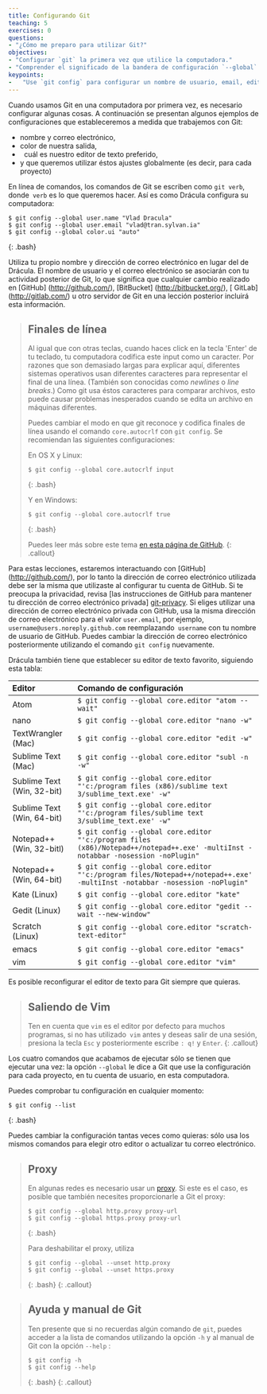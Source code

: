 ```yaml
---
title: Configurando Git
teaching: 5
exercises: 0
questions:
- "¿Cómo me preparo para utilizar Git?"
objectives:
- "Configurar `git` la primera vez que utilice la computadora."
- "Comprender el significado de la bandera de configuración `--global`."
keypoints:
-   "Use `git config` para configurar un nombre de usuario, email, editor, y otras preferencias."
---
```


Cuando usamos Git en una computadora por primera vez, 
es necesario configurar algunas cosas. A continuación se presentan algunos ejemplos 
de configuraciones que estableceremos a medida que trabajemos con Git:

*   nombre y correo electrónico,
*   color de nuestra salida,
*   cuál es nuestro editor de texto preferido,
*   y que queremos utilizar éstos ajustes globalmente (es decir, para cada proyecto)

En línea de comandos, los comandos de Git se escriben como `git verb`, 
donde` verb` es lo que queremos hacer. Así es como 
Drácula configura su computadora:

~~~
$ git config --global user.name "Vlad Dracula"
$ git config --global user.email "vlad@tran.sylvan.ia"
$ git config --global color.ui "auto"
~~~
{: .bash}

Utiliza tu propio nombre y dirección de correo electrónico en lugar del de Drácula. El nombre de usuario y el correo electrónico se asociarán con tu actividad posterior de Git, 
lo que significa que cualquier cambio realizado en
[GitHub] (http://github.com/), 
[BitBucket] (http://bitbucket.org/), 
[ GitLab] (http://gitlab.com/) u
otro servidor de Git 
en una lección posterior incluirá esta información.

> ## Finales de línea
>
> Al igual que con otras teclas, cuando haces click en la tecla 'Enter' de tu teclado,
> tu computadora codifica este input como un caracter.
> Por razones que son demasiado largas para explicar aquí, diferentes sistemas operativos 
> usan diferentes caracteres para representar el final de una línea.
> (También son conocidas como *newlines* o *line breaks*.)
> Como git usa éstos caracteres para comparar archivos,
> esto puede causar problemas inesperados cuando se edita un archivo en máquinas diferentes. 
> 
> Puedes cambiar el modo en que git reconoce y codifica finales de línea
> usando el comando `core.autocrlf` con `git config`.
> Se recomiendan las siguientes configuraciones:
>
> En OS X y Linux:
>
> ~~~
> $ git config --global core.autocrlf input
> ~~~
> {: .bash}
>
> Y en Windows:
>
> ~~~
> $ git config --global core.autocrlf true
> ~~~
> {: .bash}
> 
> Puedes leer más sobre este tema 
> [en esta página de GitHub](https://help.github.com/articles/dealing-with-line-endings/).
{: .callout}

Para estas lecciones, estaremos interactuando con [GitHub] (http://github.com/), por lo tanto la dirección de correo electrónico utilizada debe ser la misma que utilizaste al configurar tu cuenta de GitHub. Si te preocupa la privacidad, revisa [las instrucciones de GitHub para mantener tu dirección de correo electrónico privada] [git-privacy].
Si eliges utilizar una dirección de correo electrónico privada con GitHub, usa la misma dirección de correo electrónico para el valor `user.email`, por ejemplo, `username@users.noreply.github.com`  reemplazando` username` con tu nombre de usuario de GitHub. Puedes cambiar la dirección de correo electrónico posteriormente utilizando el comando `git config` nuevamente.

Drácula también tiene que establecer su editor de texto favorito, siguiendo esta tabla:

| Editor             | Comando de configuración                            |
|:-------------------|:-------------------------------------------------|
| Atom | `$ git config --global core.editor "atom --wait"`|
| nano               | `$ git config --global core.editor "nano -w"`    |
| TextWrangler (Mac)      | `$ git config --global core.editor "edit -w"`    |
| Sublime Text (Mac) | `$ git config --global core.editor "subl -n -w"` |
| Sublime Text (Win, 32-bit) | `$ git config --global core.editor "'c:/program files (x86)/sublime text 3/sublime_text.exe' -w"` |
| Sublime Text (Win, 64-bit) | `$ git config --global core.editor "'c:/program files/sublime text 3/sublime_text.exe' -w"` |
| Notepad++ (Win, 32-bitl)    | `$ git config --global core.editor "'c:/program files (x86)/Notepad++/notepad++.exe' -multiInst -notabbar -nosession -noPlugin"`|
| Notepad++ (Win, 64-bit)    | `$ git config --global core.editor "'c:/program files/Notepad++/notepad++.exe' -multiInst -notabbar -nosession -noPlugin"`|
| Kate (Linux)       | `$ git config --global core.editor "kate"`       |
| Gedit (Linux)      | `$ git config --global core.editor "gedit --wait --new-window"`   |
| Scratch (Linux)       | `$ git config --global core.editor "scratch-text-editor"`  |
| emacs              | `$ git config --global core.editor "emacs"`   |
| vim                | `$ git config --global core.editor "vim"`   |

Es posible reconfigurar el editor de texto para Git siempre que quieras.

> ## Saliendo de Vim
>
>Ten en cuenta que `vim` es el editor por defecto para muchos programas, si no has utilizado` vim` antes y deseas salir de una sesión, presiona la tecla `Esc` y posteriormente escribe `: q!` y `Enter`.
{: .callout}

Los cuatro comandos que acabamos de ejecutar sólo se tienen que ejecutar una vez: la opción `--global` le dice a Git que use la configuración para cada proyecto, en tu cuenta de usuario, en esta computadora.

Puedes comprobar tu configuración en cualquier momento:

~~~
$ git config --list
~~~
{: .bash}

Puedes cambiar la configuración tantas veces como quieras: sólo usa los mismos comandos para elegir otro editor o actualizar tu correo electrónico.

> ## Proxy
>
> En algunas redes es necesario usar un
> [proxy](https://en.wikipedia.org/wiki/Proxy_server). Si este es el caso, es
> posible que también necesites proporcionarle a Git el proxy:
>
> ~~~
> $ git config --global http.proxy proxy-url
> $ git config --global https.proxy proxy-url
> ~~~
> {: .bash}
>
> Para deshabilitar el proxy, utiliza
>
> ~~~
> $ git config --global --unset http.proxy
> $ git config --global --unset https.proxy
> ~~~
> {: .bash}
{: .callout}

> ## Ayuda y manual de Git
>
> Ten presente que si no recuerdas algún comando de  `git`, puedes acceder a la lista de comandos utilizando la opción `-h` y al manual de Git con la opción `--help` :
>
> ~~~
> $ git config -h
> $ git config --help
> ~~~
> {: .bash}
{: .callout}

[git-privacy]: https://help.github.com/articles/keeping-your-email-address-private/
